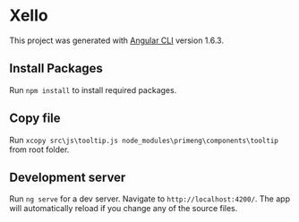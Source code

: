 # Xello

This project was generated with [Angular CLI](https://github.com/angular/angular-cli) version 1.6.3.

## Install Packages

Run `npm install` to install required packages.

## Copy file

Run `xcopy src\js\tooltip.js node_modules\primeng\components\tooltip` from root folder.

## Development server

Run `ng serve` for a dev server. Navigate to `http://localhost:4200/`. The app will automatically reload if you change any of the source files.
